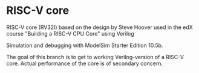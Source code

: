 # RISC-V core
RISC-V core (RV32I) based on the design by Steve Hoover used in the edX course "Building a RISC-V CPU Core" using Verilog

Simulation and debugging with ModelSim Starter Edition 10.5b.

The goal of this branch is to get to working Verilog-version of a RISC-V core. Actual performance of the core is of secondary concern.
